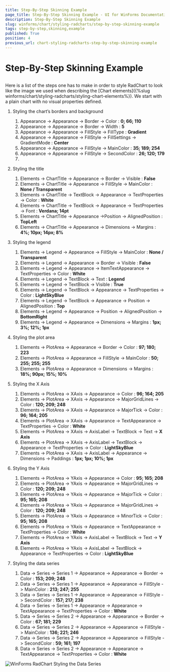 ```yaml
---
title: Step-By-Step Skinning Example
page_title: Step-By-Step Skinning Example - UI for WinForms Documentation
description: Step-By-Step Skinning Example
slug: winforms/chart/styling-radcharts/step-by-step-skinning-example
tags: step-by-step,skinning,example
published: True
position: 4
previous_url: chart-styling-radcharts-step-by-step-skinning-example
---
```


# Step-By-Step Skinning Example



## 

Here is a list of the steps one has to make in order to style RadChart to look like the image we used when describing the [Chart elements]({%slug winforms/chart/styling-radcharts/styling-chart-elements%}). We start with a plain chart with no visual properties defined.



1. Styling the chart’s borders and background 
	1. Appearance -> Appearance -> Border -> Color : __0; 66; 110__
	1. Appearance -> Appearance -> Border -> Width : __5__
	1. Appearance -> Appearance -> FillStyle -> FillType : __Gradient__
	1. Appearance -> Appearance -> FillStyle -> FillSettings -> GradientMode : __Center__
	1. Appearance -> Appearance -> FillStyle -> MainColor : __35; 189; 254__
	1. Appearance -> Appearance -> FillStyle -> SecondColor : __26; 120; 179__
	1.   

1. Styling the title 
	1. Elements -> ChartTitle -> Appearance -> Border -> Visible : __False__
	1. Elements -> ChartTitle -> Appearance -> FillStyle -> MainColor : __None / Transparent__
	1. Elements -> ChartTitle -> TextBlock -> Appearance -> TextProperties -> Color : __White__
	1. Elements -> ChartTitle -> TextBlock -> Appearance -> TextProperties -> Font : __Verdana; 14pt__
	1. Elements -> ChartTitle -> Appearance ->Position -> AlignedPosition : __TopLeft__
	1. Elements -> ChartTitle -> Appearance -> Dimensions -> Margins : __4%; 10px; 14px; 8%__

1. Styling the legend 
	1. Elements -> Legend -> Appearance -> FillStyle -> MainColor : __None / Transparent__
	1. Elements -> Legend -> Appearance -> Border -> Visible : __False__
	1. Elements -> Legend -> Appearance -> ItemTextAppearance -> TextProperties -> Color : __White__
	1. Elements -> Legend -> TextBlock -> Text : __Legend__
	1. Elements -> Legend -> TextBlock -> Visible : __True__
	1. Elements -> Legend -> TextBlock -> Appearance -> TextProperties -> Color : __LightSkyBlue__
	1. Elements -> Legend -> TextBlock -> Appearance -> Position -> AlignedPosition : __Top__
	1. Elements -> Legend -> Appearance -> Position -> AlignedPosition -> __BottomRight__
	1. Elements -> Legend -> Appearance -> Dimensions -> Margins : __1px; 3%; 12%; 1px__

1. Styling the plot area 
	1. Elements -> PlotArea -> Appearance -> Border -> Color : __97; 180; 223__
	1. Elements -> PlotArea -> Appearance -> FillStyle -> MainColor : __50; 255; 255; 255__
	1. Elements -> PlotArea -> Appearance -> Dimensions -> Margins : __18%; 90px; 15%; 10%__

1. Styling the X Axis 
	1. Elements -> PlotArea -> XAxis -> Appearance -> Color : __96; 164; 205__
	1. Elements -> PlotArea -> XAxis -> Appearance -> MajorGridLines -> Color : __120; 209; 248__
	1. Elements -> PlotArea -> XAxis -> Appearance -> MajorTick -> Color : __96; 164; 205__
	1. Elements -> PlotArea -> XAxis -> Appearance -> TextAppearance -> TextProperties -> Color : __White__
	1. Elements -> PlotArea -> XAxis -> AxisLabel -> TextBlock -> Text -> __X Axis__
	1. Elements -> PlotArea -> XAxis -> AxisLabel -> TextBlock -> Appearance -> TextProperties -> Color : __LightSkyBlue__
	1. Elements -> PlotArea -> XAxis -> AxisLabel -> Appearance -> Dimensions -> Paddings : __1px; 1px; 10%; 1px__

1. Styling the Y Axis 
	1. Elements -> PlotArea -> YAxis -> Appearance -> Color : __95; 165; 208__
	1. Elements -> PlotArea -> YAxis -> Appearance -> MajorGridLines -> Color : __120; 209; 248__
	1. Elements -> PlotArea -> YAxis -> Appearance -> MajorTick -> Color : __95; 165; 208__
	1. Elements -> PlotArea -> YAxis -> Appearance -> MajorGridLines -> Color : __120; 209; 248__
	1. Elements -> PlotArea -> YAxis -> Appearance -> MinorTick -> Color : __95; 165; 208__
	1. Elements -> PlotArea -> YAxis -> Appearance -> TextAppearance -> TextProperties -> Color : __White__
	1. Elements -> PlotArea -> YAxis -> AxisLabel -> TextBlock -> Text -> __Y Axis__
	1. Elements -> PlotArea -> YAxis -> AxisLabel -> TextBlock -> Appearance -> TextProperties -> Color : __LightSkyBlue__

1. Styling the data series 
	1. Data -> Series -> Series 1 -> Appearance -> Appearance -> Border -> Color : __153; 209; 248__
	1. Data -> Series -> Series 1 -> Appearance -> Appearance -> FillStyle -> MainColor : __213; 247; 255__
	1. Data -> Series -> Series 1 -> Appearance -> Appearance -> FillStyle -> SecondColor : __157; 217; 238__
	1. Data -> Series -> Series 1 -> Appearance -> Appearance -> TextAppearance -> TextProperties -> Color : __White__
	1. Data -> Series -> Series 2 -> Appearance -> Appearance -> Border -> Color : __67; 181; 229__
	1. Data -> Series -> Series 2 -> Appearance -> Appearance -> FillStyle -> MainColor : __136; 221; 246__
	1. Data -> Series -> Series 2 -> Appearance -> Appearance -> FillStyle -> SecondColor : __59; 161; 197__
	1. Data -> Series -> Series 2 -> Appearance -> Appearance -> TextAppearance -> TextProperties -> Color : __White__

![WinForms RadChart Styling the Data Series](images/chart-styling-radcharts-step-by-step-skinning-example001.png)

